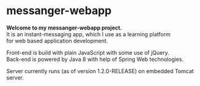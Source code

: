 # messanger-webapp
**Welcome to my messanger-webapp project.**<br>
It is an instant-messaging app, which I use as a learning platform<br>for web based application development.<br>


Front-end is build with plain JavaScript with some use of jQuery.<br>
Back-end is powered by Java 8 with help of Spring Web technologies.


Server currently runs (as of version 1.2.0-RELEASE) on embedded Tomcat server.<br>
